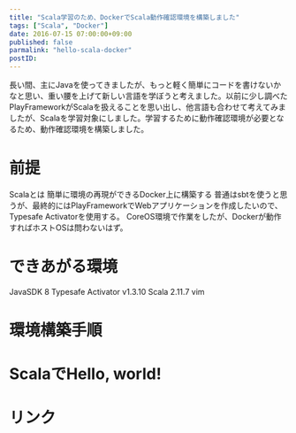 ```yaml
---
title: "Scala学習のため、DockerでScala動作確認環境を構築しました"
tags: ["Scala", "Docker"]
date: 2016-07-15 07:00:00+09:00
published: false
parmalink: "hello-scala-docker"
postID:
---
```


長い間、主にJavaを使ってきましたが、もっと軽く簡単にコードを書けないかなと思い、重い腰を上げて新しい言語を学ぼうと考えました。以前に少し調べたPlayFrameworkがScalaを扱えることを思い出し、他言語も合わせて考えてみましたが、Scalaを学習対象にしました。学習するために動作確認環境が必要となるため、動作確認環境を構築しました。

<!-- more -->

# 前提

Scalaとは
簡単に環境の再現ができるDocker上に構築する
普通はsbtを使うと思うが、最終的にはPlayFrameworkでWebアプリケーションを作成したいので、Typesafe Activatorを使用する。
CoreOS環境で作業をしたが、Dockerが動作すればホストOSは問わないはず。

# できあがる環境

JavaSDK 8
Typesafe Activator v1.3.10
Scala 2.11.7
vim

# 環境構築手順

# ScalaでHello, world!

# リンク
